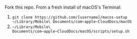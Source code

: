 Fork this repo. From a fresh install of macOS's Terminal:

1. `git clone https://github.com/[username]/macos-setup ~/Library/Mobile\ Documents/com~apple~CloudDocs/macOS`
1. `~/Library/Mobile\ Documents/com~apple~CloudDocs/macOS/scripts/setup.sh`
